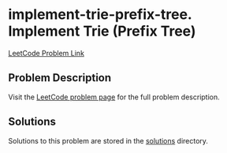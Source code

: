 # implement-trie-prefix-tree. Implement Trie (Prefix Tree)

[LeetCode Problem Link](https://leetcode.com/problems/implement_trie_prefix_tree/)

## Problem Description

Visit the [LeetCode problem page](https://leetcode.com/problems/implement_trie_prefix_tree/) for the full problem description.

## Solutions

Solutions to this problem are stored in the [solutions](./solutions) directory.
